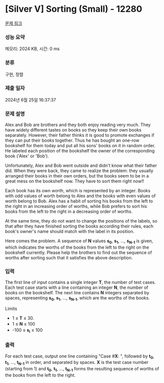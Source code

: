 # [Silver V] Sorting (Small) - 12280 

[문제 링크](https://www.acmicpc.net/problem/12280) 

### 성능 요약

메모리: 2024 KB, 시간: 0 ms

### 분류

구현, 정렬

### 제출 일자

2024년 6월 25일 16:37:37

### 문제 설명

<p>Alex and Bob are brothers and they both enjoy reading very much. They have widely different tastes on books so they keep their own books separately. However, their father thinks it is good to promote exchanges if they can put their books together. Thus he has bought an one-row bookshelf for them today and put all his sons' books on it in random order. He labeled each position of the bookshelf the owner of the corresponding book ('Alex' or 'Bob').</p>

<p>Unfortunately, Alex and Bob went outside and didn't know what their father did. When they were back, they came to realize the problem: they usually arranged their books in their own orders, but the books seem to be in a great mess on the bookshelf now. They have to sort them right now!!</p>

<p>Each book has its own <em>worth</em>, which is represented by an integer. Books with odd values of worth belong to Alex and the books with even values of worth belong to Bob. Alex has a habit of sorting his books from the left to the right in an increasing order of worths, while Bob prefers to sort his books from the left to the right in a decreasing order of worths.</p>

<p>At the same time, they do not want to change the positions of the labels, so that after they have finished sorting the books according their rules, each book's owner's name should match with the label in its position.</p>

<p>Here comes the problem. A sequence of <strong>N</strong> values <strong>s</strong><strong><sub>0</sub></strong>, <strong>s</strong><strong><sub>1</sub></strong>, ..., <strong>s</strong><strong><sub>N-1</sub></strong> is given, which indicates the worths of the books from the left to the right on the bookshelf currently. Please help the brothers to find out the sequence of worths after sorting such that it satisfies the above description.</p>

### 입력 

 <p>The first line of input contains a single integer <strong>T</strong>, the number of test cases. Each test case starts with a line containing an integer <strong>N</strong>, the number of books on the bookshelf. The next line contains <strong>N</strong> integers separated by spaces, representing <strong>s</strong><strong><sub>0</sub></strong>, <strong>s</strong><strong><sub>1</sub></strong>, ..., <strong>s</strong><strong><sub>N-1</sub></strong>, which are the worths of the books.</p>

<p>Limits</p>

<ul>
	<li>1 ≤ <strong>T</strong> ≤ 30.</li>
	<li><span style="line-height:1.6em">1 ≤ </span><strong style="line-height:1.6em">N</strong><span style="line-height:1.6em"> ≤ 100</span></li>
	<li>-100 ≤ <strong>s</strong><strong><sub>i</sub></strong> ≤ 100</li>
</ul>

### 출력 

 <p>For each test case, output one line containing "Case #<strong>X</strong>: ", followed by <strong>t</strong><strong><sub>0</sub></strong>, <strong>t</strong><strong><sub>1</sub></strong>, ..., <strong>t</strong><strong><sub>N-1</sub></strong> in order, and separated by spaces. <strong>X</strong> is the test case number (starting from 1) and <strong>t</strong><strong><sub>0</sub></strong>, <strong>t</strong><strong><sub>1</sub></strong>, ..., <strong>t</strong><strong><sub>N-1</sub></strong> forms the resulting sequence of worths of the books from the left to the right.</p>

